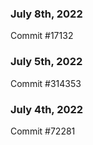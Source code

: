 ### July 8th, 2022

Commit #17132

### July 5th, 2022

Commit #314353


### July 4th, 2022

Commit #72281
